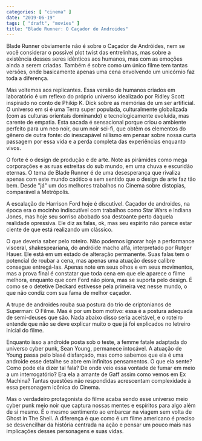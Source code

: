 ```yaml
---
categories: [ "cinema" ]
date: "2019-06-19"
tags: [ "draft", "movies" ]
title: "Blade Runner: O Caçador de Androides"
---
```

Blade Runner obviamente não é sobre o Caçador de Andróides, nem se
você considerar o possível plot twist das entrelinhas, mas sobre a
existência desses seres idênticos aos humanos, mas com as emoções
ainda a serem criadas. Também é sobre como um único filme tem tantas
versões, onde basicamente apenas uma cena envolvendo um unicórnio faz
toda a diferença.

Mas voltemos aos replicantes. Essa versão de humanos criados em
laboratório é um reflexo do próprio universo idealizado por Ridley
Scott inspirado no conto de Phikip K. Dick sobre as memórias de um ser
artificial. O universo em si é uma Terra super populada, culturalmente
globalizada (com as culturas orientais dominando) e tecnologicamente
evoluída, mas carente de empatia. Esta sacada é sensacional porque
criou o ambiente perfeito para um neo noir, ou um noir sci-fi, que
obtêm os elementos do gênero de outra fonte: do inescapável niilismo
em pensar sobre nossa curta passagem por essa vida e a perda completa
das experiências enquanto vivos.

O forte é o design de produção e de arte. Note as pirâmides como
mega corporações e as ruas estreitas do sub mundo, em uma chuva e
escuridão eternas. O tema de Blade Runner é de uma desesperança que
rivaliza apenas com este mundo caótico e sem sentido que o design de
arte faz tão bem. Desde "já" um dos melhores trabalhos no Cinema sobre
distopias, comparável a Metrópolis.

A escalação de Harrison Ford hoje é discutível. Caçador de androides,
na época era o mocinho indiscutível com trabalhos como Star Wars e
Indiana Jones, mas hoje seu sorriso abobado soa destoante perto daquela
realidade opressiva. Ele diz as falas, ok, mas seu espírito não parece
estar ciente de que está realizando um clássico.

O que deveria saber pelo roteiro. Não podemos ignorar hoje a performance
visceral, shakespeariana, do andróide macho alfa, interpretado por Rutger
Hauer. Ele está em um estado de alteração permanente. Suas falas tem
o potencial de roubar a cena, mas apenas uma atuação desse calibre
consegue entregá-las. Apenas note em seus olhos e em seus movimentos,
mas a prova final é constatar que toda cena em que ele aparece o filme
melhora, enquanto que com Ford não piora, mas se suporta pelo design. É
como se o detetive Deckard estivesse pela primeira vez nesse mundo,
o que não condiz com sua fama de melhor caçador.

A trupe de androides rouba sua postura do trio de criptonianos de
Superman: O Filme. Mas é por um bom motivo: essa é a postura adequada
de semi-deuses que são. Nada abaixo disso seria aceitável, e o roteiro
entende que não se deve explicar muito o que já foi explicados no
letreiro inicial do filme.

Enquanto isso a androide posta sob o teste, a femme fatale adaptada
do universo cyber punk, Sean Young, permanece intocável. A atuação
de Young passa pelo blasé disfarçado, mas como sabemos que ela é
uma androide esse detalhe se abre em infinitos pensamentos. O que ela
sente? Como pode ela dizer tal fala? De onde veio essa vontade de fumar
em meio a um interrogatório? Era ela a amante de Gaff assim como vemos
em Ex Machina? Tantas questões não respondidas acrescentam complexidade
à essa personagem icônica do Cinema.

Mas o verdadeiro protagonista do filme acaba sendo esse universo meio
cyber punk meio noir que captura nossas mentes e espíritos para algo
além de si mesmo. É o mesmo sentimento ao embarcar na viagem sem volta
de Ghost in The Shell. A diferença é que como é um filme americano
é preciso se desvencilhar da história centrada na ação e pensar um
pouco mais nas implicações desses personagens e suas vidas.
